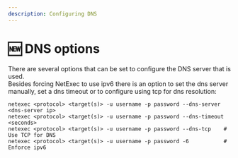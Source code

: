 ```yaml
---
description: Configuring DNS
---
```


# 🆕 DNS options

There are several options that can be set to configure the DNS server that is used.\
Besides forcing NetExec to use ipv6 there is an option to set the dns server manually, set a dns timeout or to configure using tcp for dns resolution:

```
netexec <protocol> <target(s)> -u username -p password --dns-server <dns-server ip>
netexec <protocol> <target(s)> -u username -p password --dns-timeout <seconds>
netexec <protocol> <target(s)> -u username -p password --dns-tcp    # Use TCP for DNS
netexec <protocol> <target(s)> -u username -p password -6           # Enforce ipv6

```
